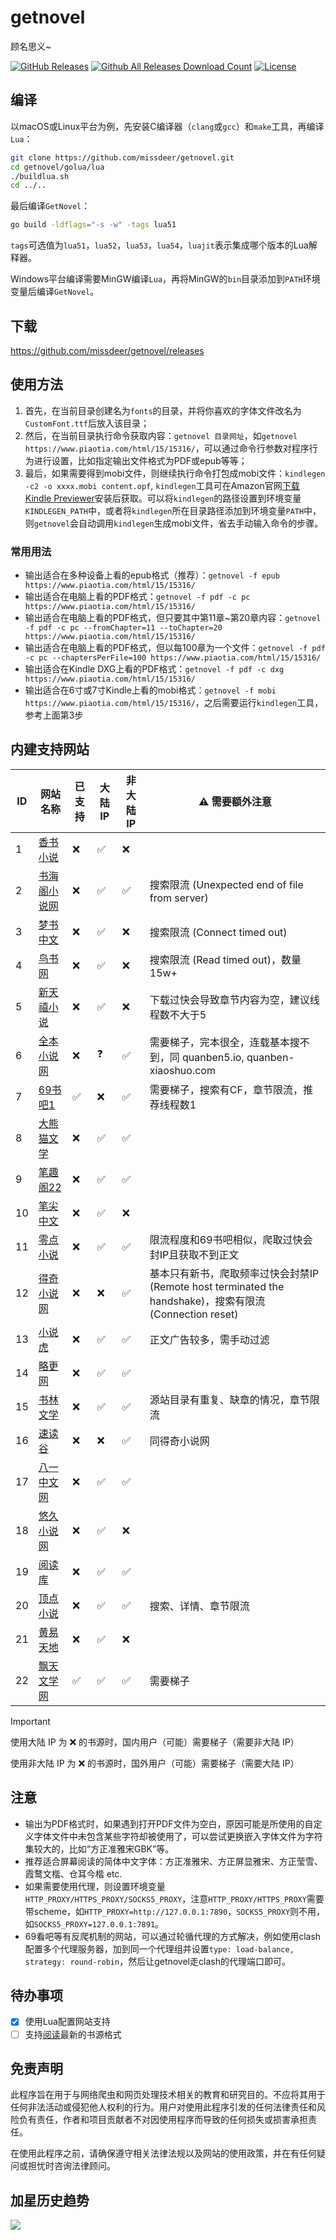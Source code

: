 # getnovel

顾名思义~

[![GitHub Releases](https://img.shields.io/github/release/missdeer/getnovel.svg?maxAge=2592000)](https://github.com/missdeer/getnovel/releases) 
[![Github All Releases Download Count](https://img.shields.io/github/downloads/missdeer/getnovel/total.svg)](https://github.com/missdeer/getnovel/releases) 
[![License](https://img.shields.io/badge/license-MIT-blue.svg)](https://raw.githubusercontent.com/missdeer/getnovel/master/LICENSE)

## 编译

以macOS或Linux平台为例，先安装C编译器（`clang`或`gcc`）和`make`工具，再编译`Lua`：

```bash
git clone https://github.com/missdeer/getnovel.git
cd getnovel/golua/lua
./buildlua.sh
cd ../..
```

最后编译`GetNovel`：

```bash
go build -ldflags="-s -w" -tags lua51
```

`tags`可选值为`lua51`，`lua52`，`lua53`，`lua54`，`luajit`表示集成哪个版本的Lua解释器。

Windows平台编译需要MinGW编译`Lua`，再将MinGW的`bin`目录添加到`PATH`环境变量后编译`GetNovel`。

## 下载

https://github.com/missdeer/getnovel/releases

## 使用方法

1. 首先，在当前目录创建名为`fonts`的目录，并将你喜欢的字体文件改名为`CustomFont.ttf`后放入该目录；
2. 然后，在当前目录执行命令获取内容：`getnovel 目录网址`，如`getnovel https://www.piaotia.com/html/15/15316/`，可以通过命令行参数对程序行为进行设置，比如指定输出文件格式为PDF或epub等等；
3. 最后，如果需要得到mobi文件，则继续执行命令打包成mobi文件：`kindlegen -c2 -o xxxx.mobi content.opf`, `kindlegen`工具可在Amazon官网[下载Kindle Previewer](https://www.amazon.com/Kindle-Previewer/b?ie=UTF8&node=21381691011)安装后获取。可以将`kindlegen`的路径设置到环境变量`KINDLEGEN_PATH`中，或者将`kindlegen`所在目录路径添加到环境变量`PATH`中，则`getnovel`会自动调用`kindlegen`生成mobi文件，省去手动输入命令的步骤。

### 常用用法

* 输出适合在多种设备上看的epub格式（推荐）：`getnovel -f epub https://www.piaotia.com/html/15/15316/`
* 输出适合在电脑上看的PDF格式：`getnovel -f pdf -c pc https://www.piaotia.com/html/15/15316/`
* 输出适合在电脑上看的PDF格式，但只要其中第11章~第20章内容：`getnovel -f pdf -c pc --fromChapter=11 --toChapter=20 https://www.piaotia.com/html/15/15316/`
* 输出适合在电脑上看的PDF格式，但以每100章为一个文件：`getnovel -f pdf -c pc --chaptersPerFile=100 https://www.piaotia.com/html/15/15316/`
* 输出适合在Kindle DXG上看的PDF格式：`getnovel -f pdf -c dxg https://www.piaotia.com/html/15/15316/`
* 输出适合在6寸或7寸Kindle上看的mobi格式：`getnovel -f mobi https://www.piaotia.com/html/15/15316/`，之后需要运行`kindlegen`工具，参考上面第3步

## 内建支持网站

|  ID   | 网站名称                                | 已支持 | 大陆 IP | 非大陆 IP |⚠️ 需要额外注意                                                                          |
|-------|----------------------------------------|-------|--------|----------|-------------------------------------------------------------------------------------|
| 1     | [香书小说](http://www.xbiqugu.la/)        | ❌      | ✅     | ❌         |                                                                                    |
| 2     | [书海阁小说网](https://www.shuhaige.net/)   | ❌      | ✅     | ✅          | 搜索限流 (Unexpected end of file from server)                                          |
| 3     | [梦书中文](http://www.mcxs.info/)         | ❌      | ✅     | ❌          | 搜索限流 (Connect timed out)                                                           |
| 4     | [鸟书网](http://www.99xs.info/)          | ❌      | ✅     | ❌          | 搜索限流 (Read timed out)，数量15w+                                                       |
| 5     | [新天禧小说](https://www.tianxibook.com/)  | ❌      | ✅     | ❌          | 下载过快会导致章节内容为空，建议线程数不大于5                                                            |
| 6     | [全本小说网](https://quanben5.com/)        | ❌      | ❓     | ✅          | 需要梯子，完本很全，连载基本搜不到，同 quanben5.io, quanben-xiaoshuo.com                              |
| 7     | [69书吧1](https://www.69shuba.com/)     | ✅       | ❌     | ✅          | 需要梯子，搜索有CF，章节限流，推荐线程数1                                                             |
| 8     | [大熊猫文学](https://www.dxmwx.org/)       | ❌      | ✅     | ✅          |                                                                                    |
| 9     | [笔趣阁22](https://www.22biqu.com/)      | ❌      | ✅     | ✅          |                                                                                    |
| 10    | [笔尖中文](http://www.xbiquzw.net/)       | ❌      | ✅     | ❌          |                                                                                    |
| 11    | [零点小说](https://www.0xs.net/)          | ❌      | ✅     | ✅          | 限流程度和69书吧相似，爬取过快会封IP且获取不到正文                                                        |
| 12    | [得奇小说网](https://www.deqixs.com/)      | ❌      | ❌     | ✅          | 基本只有新书，爬取频率过快会封禁IP (Remote host terminated the handshake)，搜索有限流 (Connection reset) |
| 13    | [小说虎](https://www.xshbook.com/)       | ❌      | ✅     | ✅          | 正文广告较多，需手动过滤                                                                       |
| 14    | [略更网](https://www.luegeng.com/)       | ❌      | ✅     | ✅        |                                                                                    |
| 15    | [书林文学](http://www.shu009.com/)       | ❌       | ✅     | ✅    | 源站目录有重复、缺章的情况，章节限流                                                                 |
| 16    | [速读谷](https://www.sudugu.com/)        | ❌      | ❌     | ✅        | 同得奇小说网                                                                             |
| 17    | [八一中文网](http://www.81zwwww.com/)     | ❌       | ✅     | ✅    |                                                                                    |
| 18    | [悠久小说网](http://www.ujxsw.org/)       | ❌       | ✅     | ❌    |                                                                                    |
| 19    | [阅读库](http://www.yeudusk.com/)        | ❌      | ✅     | ✅        |                                                                                    |
| 20    | [顶点小说](https://www.wxsy.net/)        | ❌       | ✅     | ✅    | 搜索、详情、章节限流                                                                         |
| 21    | [黄易天地](http://www.xhytd.com/)        | ❌       | ✅     | ❌    |                                                                                    |
| 22    | [飘天文学网](https://www.piaotia.com)   | ✅       | ✅     | ✅     | 需要梯子                                                                        |

> [!IMPORTANT]
> 使用大陆 IP 为 ❌ 的书源时，国内用户（可能）需要梯子（需要非大陆 IP）
>
> 使用非大陆 IP 为 ❌ 的书源时，国外用户（可能）需要梯子（需要大陆 IP）
>


## 注意

* 输出为PDF格式时，如果遇到打开PDF文件为空白，原因可能是所使用的自定义字体文件中未包含某些字符却被使用了，可以尝试更换嵌入字体文件为字符集较大的，比如“方正准雅宋GBK”等。
* 推荐适合屏幕阅读的简体中文字体：方正准雅宋、方正屏显雅宋、方正莹雪、霞鹜文楷、仓耳今楷 etc.
* 如果需要使用代理，则设置环境变量`HTTP_PROXY/HTTPS_PROXY/SOCKS5_PROXY`，注意`HTTP_PROXY/HTTPS_PROXY`需要带scheme，如`HTTP_PROXY=http://127.0.0.1:7890`，`SOCKS5_PROXY`则不用，如`SOCKS5_PROXY=127.0.0.1:7891`。
* 69看吧等有反爬机制的网站，可以通过轮循代理的方式解决，例如使用clash配置多个代理服务器，加到同一个代理组并设置`type: load-balance, strategy: round-robin`，然后让getnovel走clash的代理端口即可。

## 待办事项

- [x] 使用Lua配置网站支持
- [ ] 支持[阅读](https://github.com/gedoor/legado)最新的书源格式

## 免责声明

此程序旨在用于与网络爬虫和网页处理技术相关的教育和研究目的。不应将其用于任何非法活动或侵犯他人权利的行为。用户对使用此程序引发的任何法律责任和风险负有责任，作者和项目贡献者不对因使用程序而导致的任何损失或损害承担责任。

在使用此程序之前，请确保遵守相关法律法规以及网站的使用政策，并在有任何疑问或担忧时咨询法律顾问。

## 加星历史趋势
![](https://starchart.cc/missdeer/getnovel.svg)
